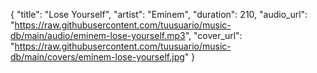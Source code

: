 {
  "title": "Lose Yourself",
  "artist": "Eminem",
  "duration": 210,
  "audio_url": "https://raw.githubusercontent.com/tuusuario/music-db/main/audio/eminem-lose-yourself.mp3",
  "cover_url": "https://raw.githubusercontent.com/tuusuario/music-db/main/covers/eminem-lose-yourself.jpg"
}
